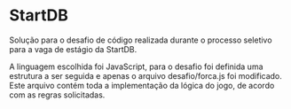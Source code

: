 # StartDB
Solução para o desafio de código realizada durante o processo seletivo para a vaga de estágio da StartDB.

A linguagem escolhida foi JavaScript, para o desafio foi definida uma estrutura a ser seguida e apenas o arquivo desafio/forca.js foi modificado. Este arquivo contém toda a implementação da lógica do jogo, de acordo com as regras solicitadas.
